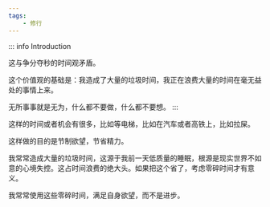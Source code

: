 ```yaml
---
tags:
    - 修行
---
```

::: info Introduction

这与争分夺秒的时间观矛盾。

这个价值观的基础是：我造成了大量的垃圾时间，我正在浪费大量的时间在毫无益处的事情上来。

无所事事就是无为，什么都不要做，什么都不要想。
:::

这样的时间或者机会有很多，比如等电梯，比如在汽车或者高铁上，比如拉屎。

这样做的目的是节制欲望，节省精力。

我常常造成大量的垃圾时间，这源于我前一天低质量的睡眠，根源是现实世界不如意的心境失控。这占时间浪费的绝大头。如果把这个省了，考虑零碎时间才有意义。

我常常使用这些零碎时间，满足自身欲望，而不是进步。

